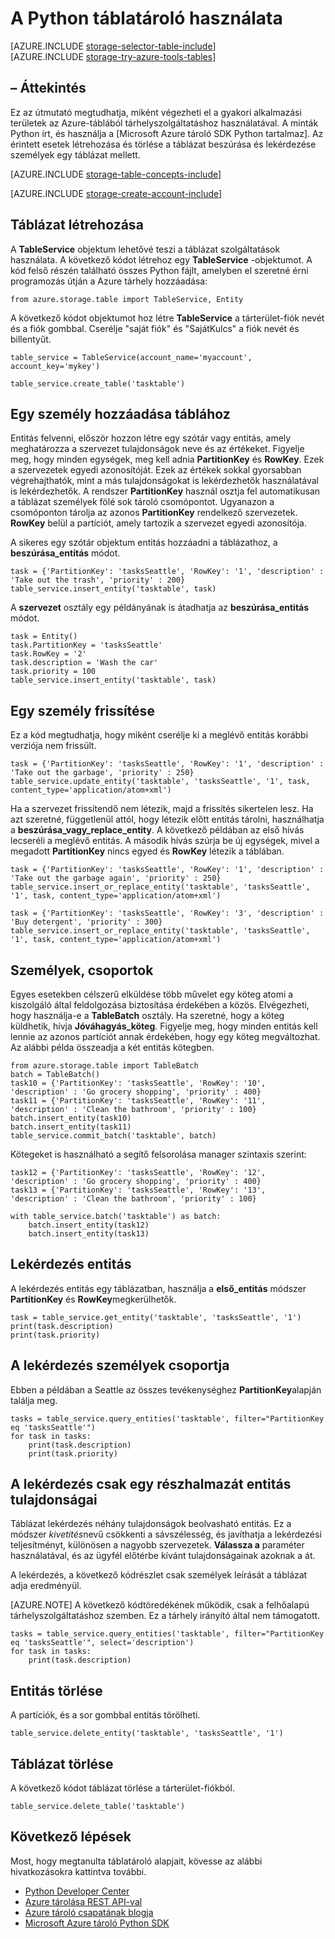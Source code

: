 <properties
    pageTitle="A Python táblatároló használata |} Microsoft Azure"
    description="Strukturált adatokat tárolja a felhőben Azure táblatárolóhoz, egy NoSQL adattár használatával."
    services="storage"
    documentationCenter="python"
    authors="tamram"
    manager="carmonm"
    editor="tysonn"/>

<tags
    ms.service="storage"
    ms.workload="storage"
    ms.tgt_pltfrm="na"
    ms.devlang="python"
    ms.topic="article"
    ms.date="10/18/2016"
    ms.author="tamram"/>


# <a name="how-to-use-table-storage-from-python"></a>A Python táblatároló használata

[AZURE.INCLUDE [storage-selector-table-include](../../includes/storage-selector-table-include.md)]
<br/>
[AZURE.INCLUDE [storage-try-azure-tools-tables](../../includes/storage-try-azure-tools-tables.md)]

## <a name="overview"></a>– Áttekintés

Ez az útmutató megtudhatja, miként végezheti el a gyakori alkalmazási területek az Azure-táblából tárhelyszolgáltatáshoz használatával. A minták Python írt, és használja a [Microsoft Azure tároló SDK Python tartalmaz]. Az érintett esetek létrehozása és törlése a táblázat beszúrása és lekérdezése személyek egy táblázat mellett.

[AZURE.INCLUDE [storage-table-concepts-include](../../includes/storage-table-concepts-include.md)]

[AZURE.INCLUDE [storage-create-account-include](../../includes/storage-create-account-include.md)]

## <a name="create-a-table"></a>Táblázat létrehozása

A **TableService** objektum lehetővé teszi a táblázat szolgáltatások használata. A következő kódot létrehoz egy **TableService** -objektumot. A kód felső részén található összes Python fájlt, amelyben el szeretné érni programozás útján a Azure tárhely hozzáadása:

    from azure.storage.table import TableService, Entity

A következő kódot objektumot hoz létre **TableService** a tárterület-fiók nevét és a fiók gombbal.  Cserélje "saját fiók" és "SajátKulcs" a fiók nevét és billentyűt.

    table_service = TableService(account_name='myaccount', account_key='mykey')

    table_service.create_table('tasktable')

## <a name="add-an-entity-to-a-table"></a>Egy személy hozzáadása táblához

Entitás felvenni, először hozzon létre egy szótár vagy entitás, amely meghatározza a szervezet tulajdonságok neve és az értékeket. Figyelje meg, hogy minden egységek, meg kell adnia **PartitionKey** és **RowKey**. Ezek a szervezetek egyedi azonosítóját. Ezek az értékek sokkal gyorsabban végrehajthatók, mint a más tulajdonságokat is lekérdezhetők használatával is lekérdezhetők. A rendszer **PartitionKey** használ osztja fel automatikusan a táblázat személyek fölé sok tároló csomópontot.
Ugyanazon a csomóponton tárolja az azonos **PartitionKey** rendelkező szervezetek. **RowKey** belül a partíciót, amely tartozik a szervezet egyedi azonosítója.

A sikeres egy szótár objektum entitás hozzáadni a táblázathoz, a **beszúrása\_entitás** módot.

    task = {'PartitionKey': 'tasksSeattle', 'RowKey': '1', 'description' : 'Take out the trash', 'priority' : 200}
    table_service.insert_entity('tasktable', task)

A **szervezet** osztály egy példányának is átadhatja az **beszúrása\_entitás** módot.

    task = Entity()
    task.PartitionKey = 'tasksSeattle'
    task.RowKey = '2'
    task.description = 'Wash the car'
    task.priority = 100
    table_service.insert_entity('tasktable', task)

## <a name="update-an-entity"></a>Egy személy frissítése

Ez a kód megtudhatja, hogy miként cserélje ki a meglévő entitás korábbi verziója nem frissült.

    task = {'PartitionKey': 'tasksSeattle', 'RowKey': '1', 'description' : 'Take out the garbage', 'priority' : 250}
    table_service.update_entity('tasktable', 'tasksSeattle', '1', task, content_type='application/atom+xml')

Ha a szervezet frissítendő nem létezik, majd a frissítés sikertelen lesz. Ha azt szeretné, függetlenül attól, hogy létezik előtt entitás tárolni, használhatja a **beszúrása\_vagy\_replace_entity**.
A következő példában az első hívás lecseréli a meglévő entitás. A második hívás szúrja be új egységek, mivel a megadott **PartitionKey** nincs egyed és **RowKey** létezik a táblában.

    task = {'PartitionKey': 'tasksSeattle', 'RowKey': '1', 'description' : 'Take out the garbage again', 'priority' : 250}
    table_service.insert_or_replace_entity('tasktable', 'tasksSeattle', '1', task, content_type='application/atom+xml')

    task = {'PartitionKey': 'tasksSeattle', 'RowKey': '3', 'description' : 'Buy detergent', 'priority' : 300}
    table_service.insert_or_replace_entity('tasktable', 'tasksSeattle', '1', task, content_type='application/atom+xml')

## <a name="change-a-group-of-entities"></a>Személyek, csoportok

Egyes esetekben célszerű elküldése több művelet egy köteg atomi a kiszolgáló által feldolgozása biztosítása érdekében a közös. Elvégezheti, hogy használja-e a **TableBatch** osztály. Ha szeretné, hogy a köteg küldhetik, hívja **Jóváhagyás\_köteg**. Figyelje meg, hogy minden entitás kell lennie az azonos partíciót annak érdekében, hogy egy köteg megváltozhat. Az alábbi példa összeadja a két entitás kötegben.

    from azure.storage.table import TableBatch
    batch = TableBatch()
    task10 = {'PartitionKey': 'tasksSeattle', 'RowKey': '10', 'description' : 'Go grocery shopping', 'priority' : 400}
    task11 = {'PartitionKey': 'tasksSeattle', 'RowKey': '11', 'description' : 'Clean the bathroom', 'priority' : 100}
    batch.insert_entity(task10)
    batch.insert_entity(task11)
    table_service.commit_batch('tasktable', batch)

Kötegeket is használható a segítő felsorolása manager szintaxis szerint:

    task12 = {'PartitionKey': 'tasksSeattle', 'RowKey': '12', 'description' : 'Go grocery shopping', 'priority' : 400}
    task13 = {'PartitionKey': 'tasksSeattle', 'RowKey': '13', 'description' : 'Clean the bathroom', 'priority' : 100}

    with table_service.batch('tasktable') as batch:
        batch.insert_entity(task12)
        batch.insert_entity(task13)


## <a name="query-for-an-entity"></a>Lekérdezés entitás

A lekérdezés entitás egy táblázatban, használja a **első\_entitás** módszer **PartitionKey** és **RowKey**megkerülhetők.

    task = table_service.get_entity('tasktable', 'tasksSeattle', '1')
    print(task.description)
    print(task.priority)

## <a name="query-a-set-of-entities"></a>A lekérdezés személyek csoportja

Ebben a példában a Seattle az összes tevékenységhez **PartitionKey**alapján találja meg.

    tasks = table_service.query_entities('tasktable', filter="PartitionKey eq 'tasksSeattle'")
    for task in tasks:
        print(task.description)
        print(task.priority)

## <a name="query-a-subset-of-entity-properties"></a>A lekérdezés csak egy részhalmazát entitás tulajdonságai

Táblázat lekérdezés néhány tulajdonságok beolvasható entitás.
Ez a módszer *kivetítés*nevű csökkenti a sávszélesség, és javíthatja a lekérdezési teljesítményt, különösen a nagyobb szervezetek. **Válassza a** paraméter használatával, és az ügyfél előtérbe kívánt tulajdonságainak azoknak a át.

A lekérdezés, a következő kódrészlet csak személyek leírását a táblázat adja eredményül.

[AZURE.NOTE] A következő kódtöredékének működik, csak a felhőalapú tárhelyszolgáltatáshoz szemben. Ez a tárhely irányító által nem támogatott.

    tasks = table_service.query_entities('tasktable', filter="PartitionKey eq 'tasksSeattle'", select='description')
    for task in tasks:
        print(task.description)

## <a name="delete-an-entity"></a>Entitás törlése

A partíciók, és a sor gombbal entitás törölheti.

    table_service.delete_entity('tasktable', 'tasksSeattle', '1')

## <a name="delete-a-table"></a>Táblázat törlése

A következő kódot táblázat törlése a tárterület-fiókból.

    table_service.delete_table('tasktable')

## <a name="next-steps"></a>Következő lépések

Most, hogy megtanulta táblatároló alapjait, kövesse az alábbi hivatkozásokra kattintva további.

- [Python Developer Center](/develop/python/)
- [Azure tárolása REST API-val](http://msdn.microsoft.com/library/azure/dd179355)
- [Azure tároló csapatának blogja]
- [Microsoft Azure tároló Python SDK]

[Azure tároló csapatának blogja]: http://blogs.msdn.com/b/windowsazurestorage/
[Microsoft Azure tároló Python SDK]: https://github.com/Azure/azure-storage-python
